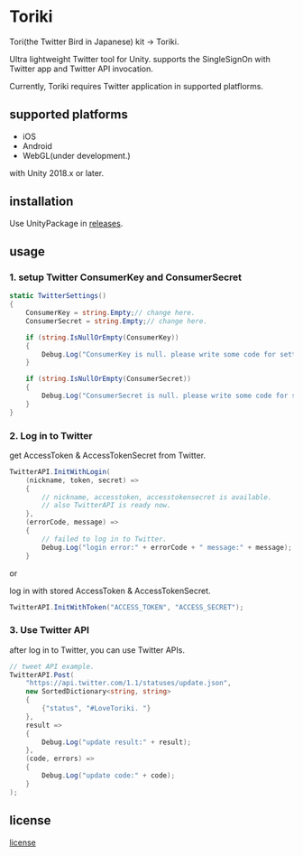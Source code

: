# Toriki

Tori(the Twitter Bird in Japanese) kit -> Toriki.  

Ultra lightweight Twitter tool for Unity. supports the SingleSignOn with Twitter app and Twitter API invocation.  

Currently, Toriki requires Twitter application in supported platflorms.


## supported platforms

* iOS
* Android
* WebGL(under development.)

with Unity 2018.x or later.


## installation
Use UnityPackage in [releases](https://github.com/sassembla/toriki/releases).


## usage

### 1. setup Twitter ConsumerKey and ConsumerSecret 

```csharp
static TwitterSettings()
{
    ConsumerKey = string.Empty;// change here.
    ConsumerSecret = string.Empty;// change here.

    if (string.IsNullOrEmpty(ConsumerKey))
    {
        Debug.Log("ConsumerKey is null. please write some code for setting ConsumerKey.");
    }

    if (string.IsNullOrEmpty(ConsumerSecret))
    {
        Debug.Log("ConsumerSecret is null. please write some code for setting ConsumerSecret.");
    }
}
```

### 2. Log in to Twitter

get AccessToken & AccessTokenSecret from Twitter.

```csharp
TwitterAPI.InitWithLogin(
    (nickname, token, secret) =>
    {
    	// nickname, accesstoken, accesstokensecret is available. 
    	// also TwitterAPI is ready now.
    },
    (errorCode, message) =>
    {
    	// failed to log in to Twitter.
        Debug.Log("login error:" + errorCode + " message:" + message);
    }
```

or

log in with stored AccessToken & AccessTokenSecret.

```csharp
TwitterAPI.InitWithToken("ACCESS_TOKEN", "ACCESS_SECRET");
```


### 3. Use Twitter API

after log in to Twitter, you can use Twitter APIs.

```csharp
// tweet API example.
TwitterAPI.Post(
    "https://api.twitter.com/1.1/statuses/update.json",
    new SortedDictionary<string, string>
    {
        {"status", "#LoveToriki. "}
    },
    result =>
    {
        Debug.Log("update result:" + result);
    },
    (code, errors) =>
    {
        Debug.Log("update code:" + code);
    }
);
```

## license
[license](https://github.com/sassembla/toriki/blob/master/LICENSE)

